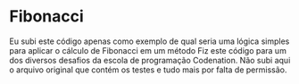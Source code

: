 # Fibonacci
Eu subi este código apenas como exemplo de qual seria uma lógica simples para aplicar o cálculo de Fibonacci em um método
Fiz este código para um dos diversos desafios da escola de programação Codenation. Não subi aqui o arquivo original que contém os testes e tudo mais por falta de permissão.
